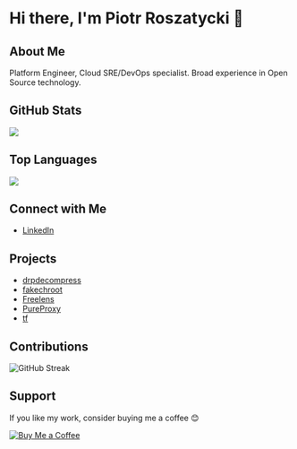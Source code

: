 # Hi there, I'm Piotr Roszatycki 👋

## About Me

Platform Engineer, Cloud SRE/DevOps specialist. Broad experience in Open
Source technology.

## GitHub Stats

<picture>
  <source
    srcset="https://github-readme-stats.vercel.app/api?username=dex4er&show_icons=true&theme=dark"
    media="(prefers-color-scheme: dark)"
  />
  <source
    srcset="https://github-readme-stats.vercel.app/api?username=dex4er&show_icons=true&theme=light"
    media="(prefers-color-scheme: light), (prefers-color-scheme: no-preference)"
  />
  <img src="https://github-readme-stats.vercel.app/api?username=dex4er&show_icons=true" />
</picture>

## Top Languages

<picture>
  <source
    srcset="https://github-readme-stats.vercel.app/api/top-langs/?username=dex4er&langs_count=10&show_icons=true&theme=dark"
    media="(prefers-color-scheme: dark)"
  />
  <source
    srcset="https://github-readme-stats.vercel.app/api/top-langs/?username=dex4er&langs_count=10&show_icons=true&theme=light"
    media="(prefers-color-scheme: light), (prefers-color-scheme: no-preference)"
  />
  <img src="https://github-readme-stats.vercel.app/api/top-langs/?username=dex4er&langs_count=10&show_icons=true" />
</picture>

## Connect with Me

- [LinkedIn](https://www.linkedin.com/in/piotr.roszatycki)

## Projects

- [drpdecompress](https://github.com/dex4er/drpdecompress)
- [fakechroot](https://github.com/dex4er/fakechroot)
- [Freelens](https://github.com/freelensapp/freelens)
- [PureProxy](https://github.com/dex4er/pureproxy)
- [tf](https://github.com/dex4er/tf)

## Contributions

![GitHub Streak](https://github-readme-streak-stats.herokuapp.com/?user=dex4er&theme=radical)

## Support

If you like my work, consider buying me a coffee 😊

[![Buy Me a Coffee](https://img.shields.io/badge/Buy%20Me%20a%20Coffee-Donate-orange)](https://www.buymeacoffee.com/dex4er)
